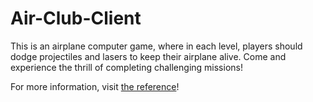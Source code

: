# Air-Club-Client

This is an airplane computer game, where in each level, players should dodge projectiles and lasers to keep their airplane alive. Come and experience the thrill of completing challenging missions!

For more information, visit [the reference](https://www.luogu.com.cn/problem/U410298)!
